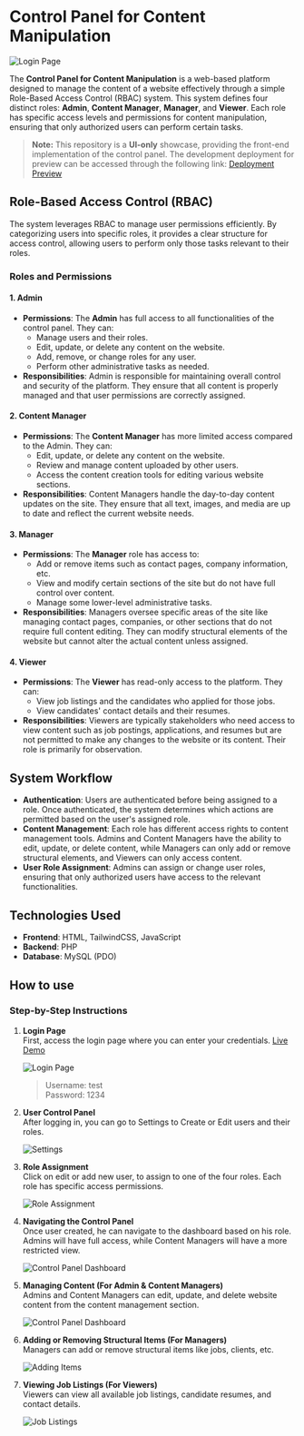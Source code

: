 # Control Panel for Content Manipulation

![Login Page](admin/logo.webp)

The **Control Panel for Content Manipulation** is a web-based platform designed to manage the content of a website effectively through a simple Role-Based Access Control (RBAC) system. This system defines four distinct roles: **Admin**, **Content Manager**, **Manager**, and **Viewer**. Each role has specific access levels and permissions for content manipulation, ensuring that only authorized users can perform certain tasks.

> **Note:** This repository is a **UI-only** showcase, providing the front-end implementation of the control panel. The development deployment for preview can be accessed through the following link: [Deployment Preview](https://cms.xcellentcomputel.in)

## Role-Based Access Control (RBAC)
The system leverages RBAC to manage user permissions efficiently. By categorizing users into specific roles, it provides a clear structure for access control, allowing users to perform only those tasks relevant to their roles.

### Roles and Permissions

#### 1. **Admin**
- **Permissions**: The **Admin** has full access to all functionalities of the control panel. They can:
  - Manage users and their roles.
  - Edit, update, or delete any content on the website.
  - Add, remove, or change roles for any user.
  - Perform other administrative tasks as needed.
- **Responsibilities**: Admin is responsible for maintaining overall control and security of the platform. They ensure that all content is properly managed and that user permissions are correctly assigned.

#### 2. **Content Manager**
- **Permissions**: The **Content Manager** has more limited access compared to the Admin. They can:
  - Edit, update, or delete any content on the website.
  - Review and manage content uploaded by other users.
  - Access the content creation tools for editing various website sections.
- **Responsibilities**: Content Managers handle the day-to-day content updates on the site. They ensure that all text, images, and media are up to date and reflect the current website needs.

#### 3. **Manager**
- **Permissions**: The **Manager** role has access to:
  - Add or remove items such as contact pages, company information, etc.
  - View and modify certain sections of the site but do not have full control over content.
  - Manage some lower-level administrative tasks.
- **Responsibilities**: Managers oversee specific areas of the site like managing contact pages, companies, or other sections that do not require full content editing. They can modify structural elements of the website but cannot alter the actual content unless assigned.

#### 4. **Viewer**
- **Permissions**: The **Viewer** has read-only access to the platform. They can:
  - View job listings and the candidates who applied for those jobs.
  - View candidates' contact details and their resumes.
- **Responsibilities**: Viewers are typically stakeholders who need access to view content such as job postings, applications, and resumes but are not permitted to make any changes to the website or its content. Their role is primarily for observation.

## System Workflow
- **Authentication**: Users are authenticated before being assigned to a role. Once authenticated, the system determines which actions are permitted based on the user's assigned role.
- **Content Management**: Each role has different access rights to content management tools. Admins and Content Managers have the ability to edit, update, or delete content, while Managers can only add or remove structural elements, and Viewers can only access content.
- **User Role Assignment**: Admins can assign or change user roles, ensuring that only authorized users have access to the relevant functionalities.

## Technologies Used
- **Frontend**: HTML, TailwindCSS, JavaScript
- **Backend**: PHP
- **Database**: MySQL (PDO)

## How to use

### Step-by-Step Instructions

1. **Login Page**  
   First, access the login page where you can enter your credentials. [Live Demo](https://cms.xcellentcomputel.in/admin)

   ![Login Page](assets/LoginPage.webp)
   > Username: test <br> Password: 1234
   
2. **User Control Panel**  
   After logging in, you can go to Settings to Create or Edit users and their roles.  

   ![Settings](assets/settingss.webp)

3. **Role Assignment**  
   Click on edit or add new user, to assign to one of the four roles. Each role has specific access permissions.  

   ![Role Assignment](assets/roleAssignment.webp)

3. **Navigating the Control Panel**  
   Once user created, he can navigate to the dashboard based on his role. Admins will have full access, while Content Managers will have a more restricted view.

   ![Control Panel Dashboard](assets/dashboard.webp)

4. **Managing Content (For Admin & Content Managers)**  
   Admins and Content Managers can edit, update, and delete website content from the content management section.  

   ![Control Panel Dashboard](assets/contentUpdates.webp)

5. **Adding or Removing Structural Items (For Managers)**  
   Managers can add or remove structural items like jobs, clients, etc. 

   ![Adding Items](assets/managers.webp)

6. **Viewing Job Listings (For Viewers)**  
   Viewers can view all available job listings, candidate resumes, and contact details.

   ![Job Listings](assets/viewer.webp)
